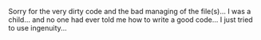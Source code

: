 Sorry for the very dirty code and the bad managing of the file(s)...
I was a child... and no one had ever told me how to write a good code... I just tried to use ingenuity...
